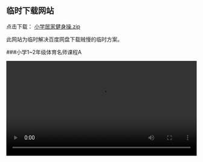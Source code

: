 ## 临时下载网站
点击下载： [小学居家健身操.zip](ftp://anonymous:jscode.vip@download.jscode.vip:2121/小学居家健身操.zip)

此网站为临时解决百度网盘下载贼慢的临时方案。

###小学1~2年级体育名师课程A

<video src="ftp://anonymous:jscode.vip@download.jscode.vip:2121/小学1~2年级体育名师课程A.mp4" controls="controls" width="100%" height="auto">

###小学1~2年级体育名师课程B
	
<video src="ftp://anonymous:jscode.vip@download.jscode.vip:2121/小学1~2年级体育名师课程B.mp4" controls="controls" width="100%" height="auto">

###小学3~6年级体育名师课程A
	
<video src="ftp://anonymous:jscode.vip@download.jscode.vip:2121/小学3~6年级体育名师课程A.mp4" controls="controls" width="100%" height="auto">

###小学3~6年级体育名师课程B
	
<video src="ftp://anonymous:jscode.vip@download.jscode.vip:2121/小学3~6年级体育名师课程A.mp4" controls="controls" width="100%" height="auto">
